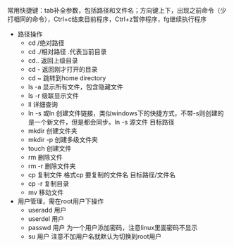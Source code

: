 常用快捷键：tab补全参数，包括路径和文件名；方向键上下，出现之前命令（少打相同的命令），Ctrl+c结束目前程序，Ctrl+z暂停程序，fg继续执行程序  
- 路径操作  
  - cd /绝对路径  
  - cd ./相对路径  .代表当前目录  
  - cd.. 返回上级目录  
  - cd - 返回刚才打开的目录
  - cd ~ 跳转到home directory
  - ls -a 显示所有文件，包含隐藏文件  
  - ls -r 级联显示文件  
  - ll 详细查询  
  - ln -s 或ln 创建文件链接，类似windows下的快捷方式，不带-s则创建的是一个新文件，但是都会同步。ln -s 源文件 目标路径  
  - mkdir 创建文件夹  
  - mkdir -p 创建多级文件夹  
  - touch 创建文件
  - rm 删除文件  
  - rm -r 删除文件夹  
  - cp 复制文件 格式cp 要复制的文件名 目标路径/文件名  
  - cp -r 复制目录    
  - mv 移动文件  
- 用户管理，需在root用户下操作    
  - useradd 用户  
  - userdel 用户  
  - passwd  用户 为一个用户添加密码，注意linux里面密码不显示  
  - su 用户    注意不加用户名就默认为切换到root用户
  
